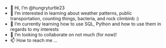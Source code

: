- 👋 Hi, I’m @hungryturtle23
- 👀 I’m interested in learning about weather patterns, public transportation, counting things, bacteria, and rock climbinb :)
- 🌱 I’m currently learning how to use SQL, Python and how  to use them in regards to my interests
- 💞️ I’m looking to collaborate on not much (for now)!
- 📫 How to reach me ...

<!---
hungryturtle23/hungryturtle23 is a ✨ special ✨ repository because its `README.md` (this file) appears on your GitHub profile.
You can click the Preview link to take a look at your changes.
--->
